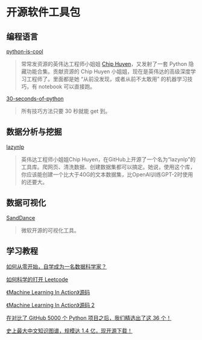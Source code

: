 # 开源软件工具包
## 编程语言
[python-is-cool](https://github.com/chiphuyen/python-is-cool)
> 常常发资源的英伟达工程师小姐姐 [Chip Huyen](https://github.com/chiphuyen)，又发射了一套 Python 隐藏功能合集。贡献资源的 Chip Huyen 小姐姐，现在是英伟达的高级深度学习工程师了。里面都是她 “从前没发现，或者从前不太敢用” 的机器学习技巧，有 notebook 可以直接跑。

[30-seconds-of-python](https://github.com/30-seconds/30-seconds-of-python)
> 所有技巧方法只要 30 秒就能 get 到。

## 数据分析与挖掘
[lazynlp](https://github.com/chiphuyen/lazynlp)
> 英伟达工程师小姐姐Chip Huyen，在GitHub上开源了一个名为“lazynlp”的工具库。爬网页、清洗数据、创建数据集都可以搞定。她说，使用这个库，你应该能创建一个比大于40G的文本数据集，比OpenAI训练GPT-2时使用的还要大。

## 数据可视化
[SandDance](https://github.com/microsoft/SandDance)
> 微软开源的可视化工具。

## 学习教程
[如何从零开始，自学成为一名数据科学家？](https://mp.weixin.qq.com/s/pYj6R0VQyHI2z1TlsA7agQ)

[如何科学的打开 Leetcode](https://mp.weixin.qq.com/s/VL0Buz0ya_LZ1AH32MJ82Q)

[《Machine Learning In Action》源码](https://github.com/pbharrin/machinelearninginaction)

[《Machine Learning In Action》源码 2](https://github.com/wzy6642/Machine-Learning-in-Action-Python3)

[在对比了 GitHub 5000 个 Python 项目之后，我们精选出了这 36 个！](https://mp.weixin.qq.com/s/GJgWugLsD19pF1syvLuzmw)

[史上最大中文知识图谱，规模达 1.4 亿，现开源下载！](https://mp.weixin.qq.com/s/LKtO1tNkq6MlC0QsLeepow)

